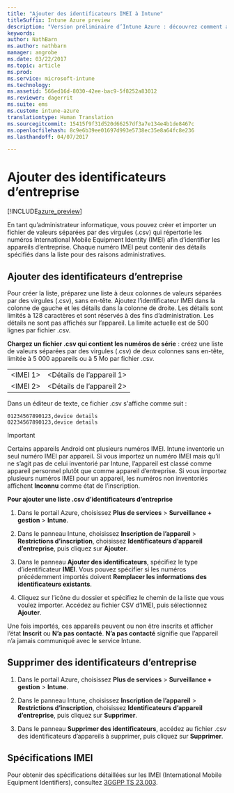 ```yaml
---
title: "Ajouter des identificateurs IMEI à Intune"
titleSuffix: Intune Azure preview
description: "Version préliminaire d’Intune Azure : découvrez comment ajouter des identificateurs d’entreprise (numéros IMEI) à Microsoft Intune. "
keywords: 
author: NathBarn
ms.author: nathbarn
manager: angrobe
ms.date: 03/22/2017
ms.topic: article
ms.prod: 
ms.service: microsoft-intune
ms.technology: 
ms.assetid: 566ed16d-8030-42ee-bac9-5f8252a83012
ms.reviewer: dagerrit
ms.suite: ems
ms.custom: intune-azure
translationtype: Human Translation
ms.sourcegitcommit: 15415f9f31d520d66257df3a7e134e4b1de8467c
ms.openlocfilehash: 8c9e6b39ee01697d993e5738ec35e8a64fc8e236
ms.lasthandoff: 04/07/2017

---
```


# <a name="add-corporate-identifiers"></a>Ajouter des identificateurs d’entreprise

[!INCLUDE[azure_preview](../includes/azure_preview.md)]

En tant qu’administrateur informatique, vous pouvez créer et importer un fichier de valeurs séparées par des virgules (.csv) qui répertorie les numéros International Mobile Equipment Identity (IMEI) afin d’identifier les appareils d’entreprise. Chaque numéro IMEI peut contenir des détails spécifiés dans la liste pour des raisons administratives.

<!-- When you upload serial numbers for company-owned iOS devices, they must be paired with a corporate enrollment profile. Devices must then be enrolled using either Apple’s device enrollment program (DEP) or Apple Configurator to have them appear as company-owned. -->

## <a name="add-corporate-identifiers"></a>Ajouter des identificateurs d’entreprise
Pour créer la liste, préparez une liste à deux colonnes de valeurs séparées par des virgules (.csv), sans en-tête. Ajoutez l’identificateur IMEI dans la colonne de gauche et les détails dans la colonne de droite. Les détails sont limités à 128 caractères et sont réservés à des fins d’administration. Les détails ne sont pas affichés sur l’appareil. La limite actuelle est de 500 lignes par fichier .csv.

**Chargez un fichier .csv qui contient les numéros de série** : créez une liste de valeurs séparées par des virgules (.csv) de deux colonnes sans en-tête, limitée à 5 000 appareils ou à 5 Mo par fichier .csv. 

|||
|-|-|
|&lt;IMEI 1&gt;|&lt;Détails de l’appareil 1&gt;|
|&lt;IMEI 2&gt;|&lt;Détails de l’appareil 2&gt;|

Dans un éditeur de texte, ce fichier .csv s'affiche comme suit :

```
01234567890123,device details
02234567890123,device details
```


> [!IMPORTANT]
> Certains appareils Android ont plusieurs numéros IMEI. Intune inventorie un seul numéro IMEI par appareil. Si vous importez un numéro IMEI mais qu’il ne s’agit pas de celui inventorié par Intune, l’appareil est classé comme appareil personnel plutôt que comme appareil d’entreprise. Si vous importez plusieurs numéros IMEI pour un appareil, les numéros non inventoriés affichent **Inconnu** comme état de l’inscription.

**Pour ajouter une liste .csv d’identificateurs d’entreprise**

1. Dans le portail Azure, choisissez **Plus de services** > **Surveillance + gestion** > **Intune**.

2. Dans le panneau Intune, choisissez **Inscription de l’appareil** > **Restrictions d’inscription**, choisissez **Identificateurs d’appareil d’entreprise**, puis cliquez sur **Ajouter**.

3. Dans le panneau **Ajouter des identificateurs**, spécifiez le type d’identificateur **IMEI**. Vous pouvez spécifier si les numéros précédemment importés doivent **Remplacer les informations des identificateurs existants**.  

4. Cliquez sur l’icône du dossier et spécifiez le chemin de la liste que vous voulez importer. Accédez au fichier CSV d’IMEI, puis sélectionnez **Ajouter**.

Une fois importés, ces appareils peuvent ou non être inscrits et afficher l’état **Inscrit** ou **N’a pas contacté**. **N’a pas contacté** signifie que l’appareil n’a jamais communiqué avec le service Intune.

## <a name="delete--corporate-identifiers"></a>Supprimer des identificateurs d’entreprise

1. Dans le portail Azure, choisissez **Plus de services** > **Surveillance + gestion** > **Intune**.

2. Dans le panneau Intune, choisissez **Inscription de l’appareil** > **Restrictions d’inscription**, choisissez **Identificateurs d’appareil d’entreprise**, puis cliquez sur **Supprimer**.

3. Dans le panneau **Supprimer des identificateurs**, accédez au fichier .csv des identificateurs d’appareils à supprimer, puis cliquez sur **Supprimer**.

## <a name="imei-specifications"></a>Spécifications IMEI
Pour obtenir des spécifications détaillées sur les IMEI (International Mobile Equipment Identifiers), consultez [3GGPP TS 23.003](https://portal.3gpp.org/desktopmodules/Specifications/SpecificationDetails.aspx?specificationId=729).

